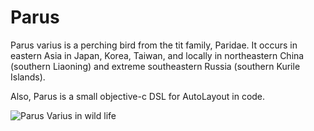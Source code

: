 Parus
=====

Parus  varius is a perching bird from the tit family, Paridae. It occurs in eastern Asia in Japan, Korea, Taiwan, and locally in northeastern China (southern Liaoning) and extreme southeastern Russia (southern Kurile Islands).

Also, Parus is a small objective-c DSL for AutoLayout in code.

![Parus Varius in wild life](http://upload.wikimedia.org/wikipedia/commons/e/ee/Poecile_varius_on_plate.JPG)
